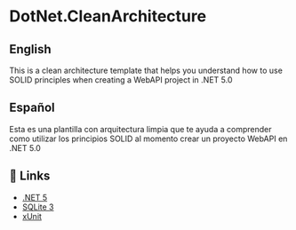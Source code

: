 # DotNet.CleanArchitecture

## English
This is a clean architecture template that helps you understand how to use SOLID principles when creating a WebAPI project in .NET 5.0

## Español
Esta es una plantilla con arquitectura limpia que te ayuda a comprender como utilizar los principios SOLID al momento crear un proyecto WebAPI en .NET 5.0

## 🔗 Links
* [.NET 5](https://dotnet.microsoft.com/)
* [SQLite 3](https://www.sqlite.org/index.html)
* [xUnit](https://xunit.net/)
